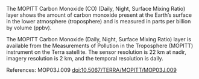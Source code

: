 The MOPITT Carbon Monoxide (CO) (Daily, Night, Surface Mixing Ratio) layer shows the amount of carbon monoxide present at the Earth’s surface in the lower atmosphere (troposphere) and is measured in parts per billion by volume (ppbv).

The MOPITT Carbon Monoxide (Daily, Night, Surface Mixing Ratio) layer is available from the Measurements of Pollution in the Troposphere (MOPITT) instrument on the Terra satellite. The sensor resolution is 22 km at nadir, imagery resolution is 2 km, and the temporal resolution is daily.

References: MOP03J.009 [doi:10.5067/TERRA/MOPITT/MOP03J.009](https://doi.org/10.5067/TERRA/MOPITT/MOP03J.009)